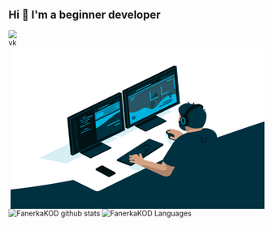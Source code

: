 ## Hi 👋 I'm a beginner developer


<a href="https://vk.com/dizainer_ps">
  <img align="left" alt="vk" width="22px" src="https://vk.com/images/icons/favicons/fav_logo.ico?6">
</a>



</br>

<img align="right" alt="GIF" src="https://github.com/DJWOMS/DJWOMS/blob/main/code.gif?raw=true" width="500" height="320" />



![FanerkaKOD github stats](https://github-readme-stats.vercel.app/api?username=FanerkaKOD&show_icons=true&theme=dracula&include_all_commits=true&count_private=true)
![FanerkaKOD Languages](https://github-readme-stats.vercel.app/api/top-langs/?username=FanerkaKOD&layout=compact&count_private=true&theme=gruvbox)
